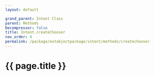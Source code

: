 ```yaml
---
layout: default

grand_parent: Intent Class
parent: Methods
Decompressor: false
title: Intent.createChooser
nav_order: 4
permalink: /package/extobjectpackage/intent/methods/createchooser
---
```

# {{ page.title }}
